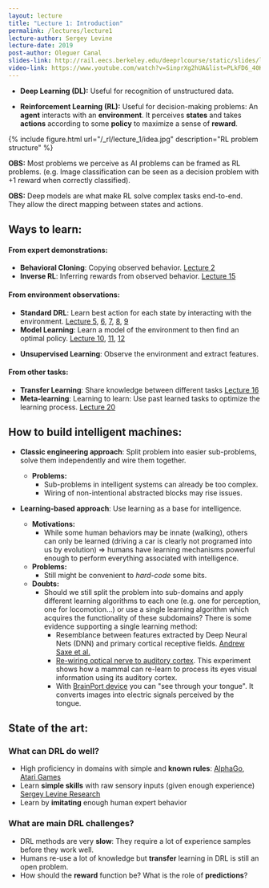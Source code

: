 ```yaml
---
layout: lecture
title: "Lecture 1: Introduction"
permalink: /lectures/lecture1
lecture-author: Sergey Levine
lecture-date: 2019
post-author: Oleguer Canal
slides-link: http://rail.eecs.berkeley.edu/deeprlcourse/static/slides/lec-1.pdf
video-link: https://www.youtube.com/watch?v=SinprXg2hUA&list=PLkFD6_40KJIwhWJpGazJ9VSj9CFMkb79A&index=2&t=0s
---
```

<!--
Disclaimer and authorship:
This article is provided for free only for your personal informational and entertainment purposes. No commercial use of it is allowed.

Please note there might be mistakes. We would be grateful to receive (constructive) criticism if you spot any. You can reach us at: ai.campus.ai@gmail.com or directly open an issue on our github repo: https://github.com/CampusAI/CampusAI.github.io

If considering to use the text please cite the original author/s of the lecture/paper.
Furthermore, please acknowledge our work by adding a link to our website: https://campusai.github.io/ and citing our names: Oleguer Canal and Federico Taschin.
-->

- **Deep Learning (DL):** Useful for recognition of unstructured data.
<!-- (*raw* data not designed for a machine to work well on) -->
- **Reinforcement Learning (RL):** Useful for decision-making problems:  An **agent** interacts with an **environment**. It perceives **states** and takes **actions** according to some **policy** to maximize a sense of **reward**.

{% include figure.html url="/_rl/lecture_1/idea.jpg" description="RL problem structure" %}

**OBS:** Most problems we perceive as AI problems can be framed as RL problems. (e.g. Image classification can be seen as a decision problem with +1 reward when correctly classified).

**OBS:** Deep models are what make RL solve complex tasks end-to-end. They allow the direct mapping between states and actions.

<!-- ## RL Examples:

Robot:
- **Actions:** Joint positions
- **Observations:** Camera images
- **Rewards:** Task success measure

Inventory management:
- **Actions:** What to purchase
- **Observations:** Inventory levels
- **Rewards:** Profit -->

## Ways to learn:

#### From expert demonstrations:
- **Behavioral Cloning**: Copying observed behavior. [Lecture 2](/lectures/lecture2)
- **Inverse RL**: Inferring rewards from observed behavior. [Lecture 15](/lectures/lecture15)

#### From environment observations:
- **Standard DRL**: Learn best action for each state by interacting with the environment. [Lecture 5](/lectures/lecture5), [6](/lectures/lecture6), [7](/lectures/lecture7), [8](/lectures/lecture8), [9](/lectures/lecture9)
- **Model Learning**: Learn a model of the environment to then find an optimal policy. [Lecture 10](/lectures/lecture10), [11](/lectures/lecture10), [12](/lectures/lecture10)
<!-- "Learning to predict" -->
- **Unsupervised Learning**: Observe the environment and extract features.

#### From other tasks:
- **Transfer Learning**: Share knowledge between different tasks [Lecture 16](/lectures/lecture16)
- **Meta-learning**: Learning to learn: Use past learned tasks to optimize the learning process. [Lecture 20](/lectures/lecture20)

## How to build intelligent machines:

- **Classic engineering approach**: Split problem into easier sub-problems, solve them independently and wire them together.
    - **Problems:**
        - Sub-problems in intelligent systems can already be too complex.
        - Wiring of non-intentional abstracted blocks may rise issues.

- **Learning-based approach**: Use learning as a base for intelligence.
    - **Motivations:** 
        - While some human behaviors may be innate (walking), others can only be learned (driving a car is clearly not programed into us by evolution) $\Rightarrow$ humans have learning mechanisms powerful enough to perform everything associated with intelligence.
    - **Problems:**
        - Still might be convenient to *hard-code* some bits.
    - **Doubts:**
        - Should we still split the problem into sub-domains and apply different learning algorithms to each one (e.g. one for perception, one for locomotion...) or use a single learning algorithm which acquires the functionality of these subdomains? There is some evidence supporting a single learning method:
            - Resemblance between features extracted by Deep Neural Nets (DNN) and primary cortical receptive fields. [Andrew Saxe et al.](https://papers.nips.cc/paper/4331-unsupervised-learning-models-of-primary-cortical-receptive-fields-and-receptive-field-plasticity)
            - [Re-wiring optical nerve to auditory cortex](http://web.mit.edu/surlab/publications/Newton_Sur04.pdf). This experiment shows how a mammal can re-learn to process its eyes visual information using its auditory cortex. 
            - With [BrainPort device](https://www.youtube.com/watch?v=xNkw28fz9u0) you can "see through your tongue". It converts images into electric signals perceived by the tongue.


## State of the art:
### What can DRL do well?
- High proficiency in domains with simple and **known rules**:
[AlphaGo](https://www.youtube.com/watch?v=WXuK6gekU1Y), [Atari Games](https://deepmind.com/blog/article/Agent57-Outperforming-the-human-Atari-benchmark)
- Learn **simple skills** with raw sensory inputs (given enough experience) [Sergey Levine Research](https://people.eecs.berkeley.edu/~svlevine/)
- Learn by **imitating** enough human expert behavior

### What are main DRL challenges?
- DRL methods are very **slow**: They require a lot of experience samples before they work well.
- Humans re-use a lot of knowledge but **transfer** learning in DRL is still an open problem.
- How should the **reward** function be? What is the role of **predictions**?
